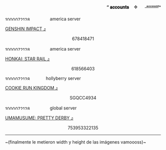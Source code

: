 #### <p align="right">“  𝐚𝐜𝐜𝐨𝐮𝐧𝐭𝐬 ㅤ✧  ㅤㅤᵃ͟ᶜ͟ᶜ͟ᵒ͟ᵘ͟ⁿ͟ᵗ͟ˢ</p>

<img width="128" height="11" alt="1000072128" src="https://github.com/user-attachments/assets/330784b1-6d05-45b2-bd00-00a308b70d93" /> ㅤamerica server

<ins>GENSHIN IMPACT ೨</ins>
<p align="center">678418471</p>

<img width="128" height="11" alt="1000072128" src="https://github.com/user-attachments/assets/330784b1-6d05-45b2-bd00-00a308b70d93" /> ㅤamerica server

<ins>HONKAI: STAR RAIL ೨</ins>
<p align="center">618566403</p>

<img width="128" height="11" alt="1000072128" src="https://github.com/user-attachments/assets/330784b1-6d05-45b2-bd00-00a308b70d93" />  hollyberry server

<ins>COOKIE RUN KINGDOM ೨</ins>
<p align="center">SGQCC4934</p>

<img width="128" height="11" alt="1000072128" src="https://github.com/user-attachments/assets/330784b1-6d05-45b2-bd00-00a308b70d93" /> ㅤglobal server

<ins>UMAMUSUME: PRETTY DERBY ೨</ins>
<p align="center">753953322135</p>

___

~(finalmente le metieron width y height de las imágenes vamoooss)~

